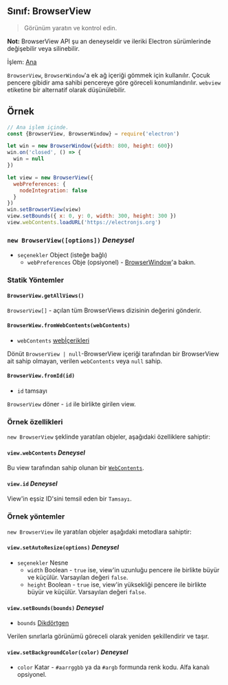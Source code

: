 ## Sınıf: BrowserView

> Görünüm yaratın ve kontrol edin.

**Not:** BrowserView API şu an deneyseldir ve ileriki Electron sürümlerinde değişebilir veya silinebilir.

İşlem: [Ana](../glossary.md#main-process)

`BrowserView`, `BrowserWindow`'a ek ağ içeriği gömmek için kullanılır. Çocuk pencere gibidir ama sahibi pencereye göre göreceli konumlandırılır. `webview` etiketine bir alternatif olarak düşünülebilir.

## Örnek

```javascript
// Ana işlem içinde.
const {BrowserView, BrowserWindow} = require('electron')

let win = new BrowserWindow({width: 800, height: 600})
win.on('closed', () => {
  win = null
})

let view = new BrowserView({
  webPreferences: {
    nodeIntegration: false
  }
})
win.setBrowserView(view)
view.setBounds({ x: 0, y: 0, width: 300, height: 300 })
view.webContents.loadURL('https://electronjs.org')
```

### `new BrowserView([options])` *Deneysel*

* `seçenekler` Object (isteğe bağlı) 
  * `webPreferences` Obje (opsiyonel) - [BrowserWindow](browser-window.md)'a bakın.

### Statik Yöntemler

#### `BrowserView.getAllViews()`

`BrowserView[]` - açılan tüm BrowserViews dizisinin değerini gönderir.

#### `BrowserWiew.fromWebContents(webContents)`

* `webContents` [webİçerikleri](web-contents.md)

Dönüt `BrowserView | null`-BrowserView içeriği tarafından bir BrowserView ait sahip olmayan, verilen `webContents` veya `null` sahip.

#### `BrowserView.fromId(id)`

* `id` tamsayı

`BrowserView` döner - `id` ile birlikte girilen view.

### Örnek özellikleri

`new BrowserView` şeklinde yaratılan objeler, aşağıdaki özelliklere sahiptir:

#### `view.webContents` *Deneysel*

Bu view tarafından sahip olunan bir [`WebContents`](web-contents.md).

#### `view.id` *Deneysel*

View'in eşsiz ID'sini temsil eden bir `Tamsayı`.

### Örnek yöntemler

`new BrowserView` ile yaratılan objeler aşağıdaki metodlara sahiptir:

#### `view.setAutoResize(options)` *Deneysel*

* `seçenekler` Nesne 
  * `width` Boolean - `true` ise, view'in uzunluğu pencere ile birlikte büyür ve küçülür. Varsayılan değeri `false`.
  * `height` Boolean - `true` ise, view'in yüksekliği pencere ile birlikte büyür ve küçülür. Varsayılan değeri `false`.

#### `view.setBounds(bounds)` *Deneysel*

* `bounds` [Dikdörtgen](structures/rectangle.md)

Verilen sınırlarla görünümü göreceli olarak yeniden şekillendirir ve taşır.

#### `view.setBackgroundColor(color)` *Deneysel*

* `color` Katar - `#aarrggbb` ya da `#argb` formunda renk kodu. Alfa kanalı opsiyonel.